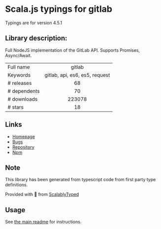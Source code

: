 
# Scala.js typings for gitlab

Typings are for version 4.5.1

## Library description:
Full NodeJS implementation of the GitLab API. Supports Promises, Async/Await.

|                    |                 |
| ------------------ | :-------------: |
| Full name          | gitlab |
| Keywords           | gitlab, api, es6, es5, request |
| # releases         | 68 |
| # dependents       | 70 |
| # downloads        | 223078 |
| # stars            | 18 |

## Links
- [Homepage](https://github.com/jdalrymple/node-gitlab#readme)
- [Bugs](https://github.com/jdalrymple/node-gitlab/issues)
- [Repository](https://github.com/jdalrymple/node-gitlab)
- [Npm](https://www.npmjs.com/package/gitlab)
    


## Note
This library has been generated from typescript code from first party type definitions.

Provided with :purple_heart: from [ScalablyTyped](https://github.com/oyvindberg/ScalablyTyped)

## Usage
See [the main readme](../../readme.md) for instructions.


